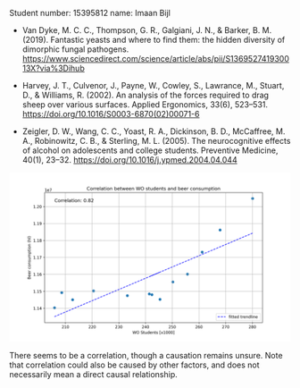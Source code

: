 Student number: 15395812
name: Imaan Bijl 


- Van Dyke, M. C. C., Thompson, G. R., Galgiani, J. N., & Barker, B. M. (2019). Fantastic yeasts and where to find them: the hidden diversity of dimorphic fungal pathogens. https://www.sciencedirect.com/science/article/abs/pii/S136952741930013X?via%3Dihub

- Harvey, J. T., Culvenor, J., Payne, W., Cowley, S., Lawrance, M., Stuart, D., & Williams, R. (2002). An analysis of the forces required to drag sheep over various surfaces. Applied Ergonomics, 33(6), 523–531. https://doi.org/10.1016/S0003-6870(02)00071-6

- Zeigler, D. W., Wang, C. C., Yoast, R. A., Dickinson, B. D., McCaffree, M. A., Robinowitz, C. B., & Sterling, M. L. (2005). The neurocognitive effects of alcohol on adolescents and college students. Preventive Medicine, 40(1), 23–32. https://doi.org/10.1016/j.ypmed.2004.04.044


![Correlation Graph](correlation_graph.png)

There seems to be a correlation, though a causation remains unsure. Note that correlation could also be caused by other factors, and does not necessarily mean a direct causal relationship. 


